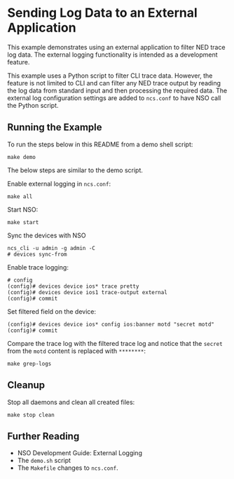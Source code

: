 Sending Log Data to an External Application
===========================================

This example demonstrates using an external application to filter
NED trace log data. The external logging functionality is intended as
a development feature.

This example uses a Python script to filter CLI trace data. However, the
feature is not limited to CLI and can filter any NED trace output by reading
the log data from standard input and then processing the required data. The
external log configuration settings are added to `ncs.conf` to have NSO call
the Python script.

Running the Example
-------------------

To run the steps below in this README from a demo shell script:

    make demo

The below steps are similar to the demo script.

Enable external logging in `ncs.conf`:

    make all

Start NSO:

    make start

Sync the devices with NSO

    ncs_cli -u admin -g admin -C
    # devices sync-from

Enable trace logging:

    # config
    (config)# devices device ios* trace pretty
    (config)# devices device ios1 trace-output external
    (config)# commit

Set filtered field on the device:

    (config)# devices device ios* config ios:banner motd "secret motd"
    (config)# commit

Compare the trace log with the filtered trace log and notice that the
`secret` from the `motd` content is replaced with `********`:

    make grep-logs

Cleanup
-------

Stop all daemons and clean all created files:

    make stop clean

Further Reading
---------------

+ NSO Development Guide: External Logging
+ The `demo.sh` script
+ The `Makefile` changes to `ncs.conf`.
